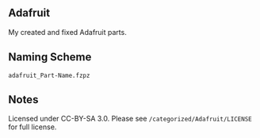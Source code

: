## Adafruit

My created and fixed Adafruit parts. 

## Naming Scheme

```
adafruit_Part-Name.fzpz
```

## Notes

Licensed under CC-BY-SA 3.0. Please see `/categorized/Adafruit/LICENSE` for full license.

